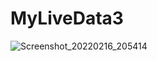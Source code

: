 # MyLiveData3
![Screenshot_20220216_205414](https://user-images.githubusercontent.com/68629990/154295178-15a34779-7def-419b-bbae-d8d4f721d8db.png)
